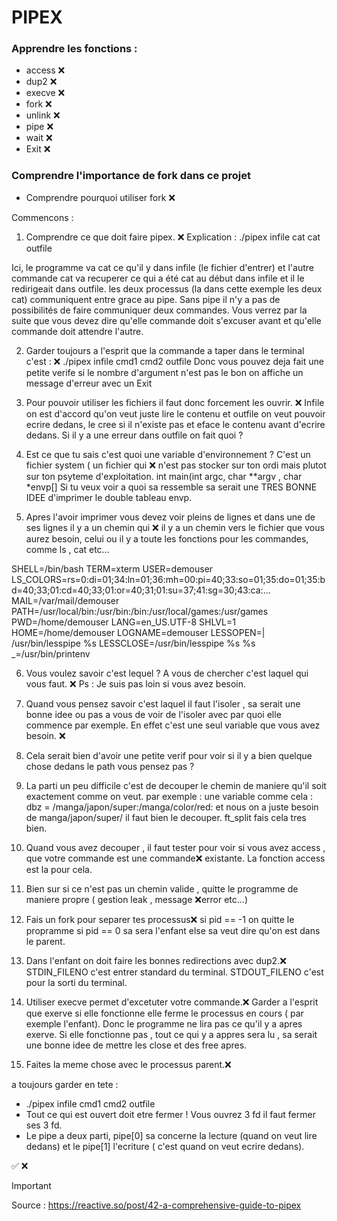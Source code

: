 # PIPEX

### Apprendre les fonctions : 

- access  ❌
- dup2  ❌
- execve  ❌ 
- fork  ❌
- unlink  ❌
- pipe  ❌
- wait  ❌
- Exit  ❌

### Comprendre l'importance de fork dans ce projet 

- Comprendre pourquoi utiliser fork  ❌ 

Commencons : 

1. Comprendre ce que doit faire pipex. ❌
Explication :
./pipex infile cat cat outfile 

Ici, le programme va cat ce qu'il y dans infile (le fichier d'entrer) et l'autre commande cat va  recuperer ce qui a été cat au début dans infile et il le redirigeait dans outfile. 
les deux processus (la dans cette exemple les deux cat) communiquent entre grace au pipe. Sans pipe il n'y a pas de possibilités de faire communiquer deux commandes. 
Vous verrez par la suite que vous devez dire qu'elle commande doit s'excuser avant et qu'elle commande doit attendre l'autre.

2. Garder toujours a l'esprit que la commande a taper dans le terminal c'est : ❌
./pipex infile cmd1 cmd2 outfile
Donc vous pouvez deja fait une petite verife si le nombre d'argument n'est pas le bon on affiche un
message d'erreur avec un Exit  

3. Pour pouvoir utiliser les fichiers il faut donc forcement les ouvrir. ❌
   Infile on est d'accord qu'on veut juste lire le contenu et outfile on veut pouvoir ecrire dedans,
   le cree si il n'existe pas et eface le contenu avant d'ecrire dedans.
Si il y a une erreur dans outfile on fait quoi ?

4. Est ce que tu sais c'est quoi une variable d'environnement ? C'est un fichier system ( un fichier qui ❌ n'est pas stocker sur ton ordi mais plutot sur ton psyteme d'exploitation.
   int main(int argc, char **argv , char *envp[]
Si tu veux voir a quoi sa ressemble sa serait une TRES BONNE IDEE d'imprimer le double tableau envp.

5. Apres l'avoir imprimer vous devez voir pleins de lignes et dans une de ses lignes il y a un chemin qui ❌ il y a un chemin vers le fichier que vous aurez besoin, celui ou il y a toute les fonctions pour les commandes, comme ls , cat etc...

SHELL=/bin/bash
TERM=xterm
USER=demouser
LS_COLORS=rs=0:di=01;34:ln=01;36:mh=00:pi=40;33:so=01;35:do=01;35:bd=40;33;01:cd=40;33;01:or=40;31;01:su=37;41:sg=30;43:ca:...
MAIL=/var/mail/demouser
PATH=/usr/local/bin:/usr/bin:/bin:/usr/local/games:/usr/games
PWD=/home/demouser
LANG=en_US.UTF-8
SHLVL=1
HOME=/home/demouser
LOGNAME=demouser
LESSOPEN=| /usr/bin/lesspipe %s
LESSCLOSE=/usr/bin/lesspipe %s %s
_=/usr/bin/printenv

6. Vous voulez savoir c'est lequel ? A vous de chercher c'est laquel qui vous faut. ❌ 
Ps : Je suis pas loin si vous avez besoin.

7. Quand vous pensez savoir c'est laquel il faut l'isoler , sa serait une bonne idee ou pas a vous de voir
de l'isoler avec par quoi elle commence par exemple.
En effet c'est une seul variable que vous avez besoin. ❌

8. Cela serait bien d'avoir une petite verif pour voir si il y a bien quelque chose dedans le path vous pensez pas ?

9. La parti un peu difficile c'est de decouper le chemin de maniere qu'il soit exactement comme on veut.
par exemple :
une variable comme cela : 
dbz = /manga/japon/super:/manga/color/red:
et nous on a juste besoin de manga/japon/super/
il faut bien le decouper. ft_split fais cela tres bien.

10. Quand vous avez decouper , il faut tester pour voir si vous avez access , que votre commande est une commande❌
existante.
La fonction access est la pour cela.

11. Bien sur si ce n'est pas un chemin valide , quitte le programme de maniere propre ( gestion leak , message ❌error etc...)

12. Fais un fork pour separer tes processus❌
si pid == -1 on quitte le propramme
si pid == 0 sa sera l'enfant
else sa veut dire qu'on est dans le parent.

13. Dans l'enfant on doit faire les bonnes redirections avec dup2.❌
STDIN_FILENO c'est entrer standard du terminal.
STDOUT_FILENO c'est pour la sorti du terminal. 

14. Utiliser execve permet d'excetuter votre commande.❌
Garder a l'esprit que exerve si elle fonctionne elle ferme le processus en cours ( par exemple l'enfant).
Donc le programme ne lira pas ce qu'il y a apres exerve. 
Si elle fonctionne pas , tout ce qui y a appres sera lu , sa serait une bonne idee de mettre les close et des free apres. 

15. Faites la meme chose avec le processus parent.❌

a toujours garder en tete :
- ./pipex infile cmd1 cmd2 outfile 
- Tout ce qui est ouvert doit etre fermer !
Vous ouvrez 3 fd il faut fermer ses 3 fd.
- Le pipe a deux parti, pipe[0] sa concerne la lecture (quand on veut lire dedans) et le pipe[1] l'ecriture ( c'est quand on veut ecrire dedans).


✅ ❌
 
 
> [!IMPORTANT]
> Source : https://reactive.so/post/42-a-comprehensive-guide-to-pipex
